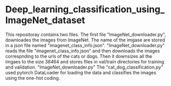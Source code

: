 # Deep_learning_classification_using_ImageNet_dataset
This repositoray contains two files. The first file "ImageNet_downloader.py", downloades the images from ImageNet. The name of the imgase are stored in a json file named "imagenet_class_info.json". "ImageNet_downloader.py" reads the file "imagenet_class_info.json" and then downloads the images correspnding to the urls of the cats or dogs. Then it downsizes all the imgaes to the size 3*64*64 and stores files in val/train directories for training and validation. "ImageNet_downloader.py"
The "cat_dog_classification.py" used pytorch DataLoader for loading the data and classifies the images using the one-hot coding.  
